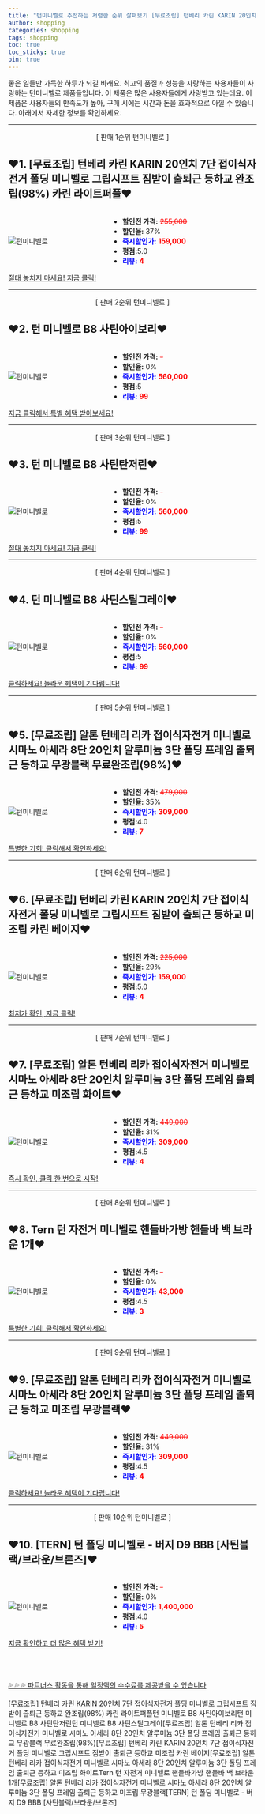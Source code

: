 ```yaml
---
title: "턴미니벨로 추천하는 저렴한 순위 살펴보기 [무료조립] 턴베리 카린 KARIN 20인치"
author: shopping
categories: shopping
tags: shopping
toc: true
toc_sticky: true
pin: true
---
```

좋은 일들만 가득한 하루가 되길 바래요. 최고의 품질과 성능을 자랑하는 사용자들이 사랑하는 턴미니벨로 제품들입니다. 이 제품은 많은 사용자들에게 사랑받고 있는데요. 이 제품은 사용자들의 만족도가 높아, 구매 시에는 시간과 돈을 효과적으로 아낄 수 있습니다. 아래에서 자세한 정보를 확인하세요.

---
<p class="toplist" style="margin: 0 auto; display: block; width: fit-content;">[ 판매 1순위 턴미니벨로 ]</p>

<h2><strong>❤️1. [무료조립] 턴베리 카린 KARIN 20인치 7단 접이식자전거 폴딩 미니벨로 그립시프트 짐받이 출퇴근 등하교 완조립(98%) 카린 라이트퍼플❤️</strong></h2>

<div style="display: flex; align-items: center;">
    <div style="flex: 0.4;">
        <img src="https://thumbnail7.coupangcdn.com/thumbnails/remote/230x230ex/image/vendor_inventory/cc06/c0d2485117394281fa8f2597cf0fc2dbdadc37cdbec1a5568f471301787f.jpg" alt="턴미니벨로" style="max-width: 100%;">
    </div>
    <div style="flex: 0.6; margin-left: 10px;">
        <ul>
            <li><strong>할인전 가격:</strong> <del style="color: red;">255,000</del></li>
            <li><strong>할인율:</strong> 37%</li>
            <li><span style='color:blue'><strong>즉시할인가:</strong></span> <span style='color:red'><strong>159,000</strong></span></li>
            <li><strong>평점:</strong>5.0</li>
            <li><span style='color:blue'><strong>리뷰:</strong></span> <span style='color:red'><strong>4</strong></span></li>
        </ul>
    </div>
</div>
<div class="center">
    <a href="https://selin100587001.github.io?lptag=AF9450613&subid=githubio&pageKey=7473113625&traceid=V0-153&itemId=19503856487&vendorItemId=87306190775" class="myButton">
        절대 놓치지 마세요! 지금 클릭!
    </a>
</div>


---
<p class="toplist" style="margin: 0 auto; display: block; width: fit-content;">[ 판매 2순위 턴미니벨로 ]</p>

<h2><strong>❤️2. 턴 미니벨로 B8 사틴아이보리❤️</strong></h2>

<div style="display: flex; align-items: center;">
    <div style="flex: 0.4;">
        <img src="https://thumbnail10.coupangcdn.com/thumbnails/remote/230x230ex/image/vendor_inventory/416e/7500cbd021a9519d6454b2a62f7bc4747643596f0ff8d3dfdc5d9bc9684c.jpg" alt="턴미니벨로" style="max-width: 100%;">
    </div>
    <div style="flex: 0.6; margin-left: 10px;">
        <ul>
            <li><strong>할인전 가격:</strong> <del style="color: red;">-</del></li>
            <li><strong>할인율:</strong> 0%</li>
            <li><span style='color:blue'><strong>즉시할인가:</strong></span> <span style='color:red'><strong>560,000</strong></span></li>
            <li><strong>평점:</strong>5</li>
            <li><span style='color:blue'><strong>리뷰:</strong></span> <span style='color:red'><strong>99</strong></span></li>
        </ul>
    </div>
</div>
<div class="center">
    <a href="https://selin100587001.github.io?lptag=AF9450613&subid=githubio&pageKey=8176282507&traceid=V0-153&itemId=23365571421&vendorItemId=90395896658" class="myButton">
        지금 클릭해서 특별 혜택 받아보세요!
    </a>
</div>


---
<p class="toplist" style="margin: 0 auto; display: block; width: fit-content;">[ 판매 3순위 턴미니벨로 ]</p>

<h2><strong>❤️3. 턴 미니벨로 B8 사틴탄저린❤️</strong></h2>

<div style="display: flex; align-items: center;">
    <div style="flex: 0.4;">
        <img src="https://thumbnail8.coupangcdn.com/thumbnails/remote/230x230ex/image/vendor_inventory/9d9d/38f92dadb21f0121e39e4f049c98fa779432d0f35853eaf7925facb4f306.jpg" alt="턴미니벨로" style="max-width: 100%;">
    </div>
    <div style="flex: 0.6; margin-left: 10px;">
        <ul>
            <li><strong>할인전 가격:</strong> <del style="color: red;">-</del></li>
            <li><strong>할인율:</strong> 0%</li>
            <li><span style='color:blue'><strong>즉시할인가:</strong></span> <span style='color:red'><strong>560,000</strong></span></li>
            <li><strong>평점:</strong>5</li>
            <li><span style='color:blue'><strong>리뷰:</strong></span> <span style='color:red'><strong>99</strong></span></li>
        </ul>
    </div>
</div>
<div class="center">
    <a href="https://selin100587001.github.io?lptag=AF9450613&subid=githubio&pageKey=8176282507&traceid=V0-153&itemId=23365571426&vendorItemId=90395896671" class="myButton">
        절대 놓치지 마세요! 지금 클릭!
    </a>
</div>


---
<p class="toplist" style="margin: 0 auto; display: block; width: fit-content;">[ 판매 4순위 턴미니벨로 ]</p>

<h2><strong>❤️4. 턴 미니벨로 B8 사틴스틸그레이❤️</strong></h2>

<div style="display: flex; align-items: center;">
    <div style="flex: 0.4;">
        <img src="https://thumbnail8.coupangcdn.com/thumbnails/remote/230x230ex/image/vendor_inventory/18e4/25f8b70201d8d998189248822ccbe9bb35ebeacfd0f5cd0e24b310caaec1.jpg" alt="턴미니벨로" style="max-width: 100%;">
    </div>
    <div style="flex: 0.6; margin-left: 10px;">
        <ul>
            <li><strong>할인전 가격:</strong> <del style="color: red;">-</del></li>
            <li><strong>할인율:</strong> 0%</li>
            <li><span style='color:blue'><strong>즉시할인가:</strong></span> <span style='color:red'><strong>560,000</strong></span></li>
            <li><strong>평점:</strong>5</li>
            <li><span style='color:blue'><strong>리뷰:</strong></span> <span style='color:red'><strong>99</strong></span></li>
        </ul>
    </div>
</div>
<div class="center">
    <a href="https://selin100587001.github.io?lptag=AF9450613&subid=githubio&pageKey=8176282507&traceid=V0-153&itemId=23365571425&vendorItemId=90395896667" class="myButton">
        클릭하세요! 놀라운 혜택이 기다립니다!
    </a>
</div>


---
<p class="toplist" style="margin: 0 auto; display: block; width: fit-content;">[ 판매 5순위 턴미니벨로 ]</p>

<h2><strong>❤️5. [무료조립] 알톤 턴베리 리카 접이식자전거 미니벨로 시마노 아세라 8단 20인치 알루미늄 3단 폴딩 프레임 출퇴근 등하교 무광블랙 무료완조립(98%)❤️</strong></h2>

<div style="display: flex; align-items: center;">
    <div style="flex: 0.4;">
        <img src="https://thumbnail7.coupangcdn.com/thumbnails/remote/230x230ex/image/vendor_inventory/ad8a/761124afbf30891ee41efa0960d38c1782beaaaef43e859155421e58f487.jpg" alt="턴미니벨로" style="max-width: 100%;">
    </div>
    <div style="flex: 0.6; margin-left: 10px;">
        <ul>
            <li><strong>할인전 가격:</strong> <del style="color: red;">479,000</del></li>
            <li><strong>할인율:</strong> 35%</li>
            <li><span style='color:blue'><strong>즉시할인가:</strong></span> <span style='color:red'><strong>309,000</strong></span></li>
            <li><strong>평점:</strong>4.0</li>
            <li><span style='color:blue'><strong>리뷰:</strong></span> <span style='color:red'><strong>7</strong></span></li>
        </ul>
    </div>
</div>
<div class="center">
    <a href="https://selin100587001.github.io?lptag=AF9450613&subid=githubio&pageKey=7375178912&traceid=V0-153&itemId=19034167882&vendorItemId=77308256588" class="myButton">
        특별한 기회! 클릭해서 확인하세요!
    </a>
</div>


---
<p class="toplist" style="margin: 0 auto; display: block; width: fit-content;">[ 판매 6순위 턴미니벨로 ]</p>

<h2><strong>❤️6. [무료조립] 턴베리 카린 KARIN 20인치 7단 접이식자전거 폴딩 미니벨로 그립시프트 짐받이 출퇴근 등하교 미조립 카린 베이지❤️</strong></h2>

<div style="display: flex; align-items: center;">
    <div style="flex: 0.4;">
        <img src="https://thumbnail8.coupangcdn.com/thumbnails/remote/230x230ex/image/vendor_inventory/c1b9/c8de1d75ed9de75c38738216ad431dd4a834030ee0c321038d9c14056459.jpg" alt="턴미니벨로" style="max-width: 100%;">
    </div>
    <div style="flex: 0.6; margin-left: 10px;">
        <ul>
            <li><strong>할인전 가격:</strong> <del style="color: red;">225,000</del></li>
            <li><strong>할인율:</strong> 29%</li>
            <li><span style='color:blue'><strong>즉시할인가:</strong></span> <span style='color:red'><strong>159,000</strong></span></li>
            <li><strong>평점:</strong>5.0</li>
            <li><span style='color:blue'><strong>리뷰:</strong></span> <span style='color:red'><strong>4</strong></span></li>
        </ul>
    </div>
</div>
<div class="center">
    <a href="https://selin100587001.github.io?lptag=AF9450613&subid=githubio&pageKey=7473113625&traceid=V0-153&itemId=19503856479&vendorItemId=87306190815" class="myButton">
        최저가 확인, 지금 클릭!
    </a>
</div>


---
<p class="toplist" style="margin: 0 auto; display: block; width: fit-content;">[ 판매 7순위 턴미니벨로 ]</p>

<h2><strong>❤️7. [무료조립] 알톤 턴베리 리카 접이식자전거 미니벨로 시마노 아세라 8단 20인치 알루미늄 3단 폴딩 프레임 출퇴근 등하교 미조립 화이트❤️</strong></h2>

<div style="display: flex; align-items: center;">
    <div style="flex: 0.4;">
        <img src="https://thumbnail8.coupangcdn.com/thumbnails/remote/230x230ex/image/vendor_inventory/29f2/55eb3a9a48c20619f8eb5d7211de554f2c789e4933bc2bcc33671114e233.jpg" alt="턴미니벨로" style="max-width: 100%;">
    </div>
    <div style="flex: 0.6; margin-left: 10px;">
        <ul>
            <li><strong>할인전 가격:</strong> <del style="color: red;">449,000</del></li>
            <li><strong>할인율:</strong> 31%</li>
            <li><span style='color:blue'><strong>즉시할인가:</strong></span> <span style='color:red'><strong>309,000</strong></span></li>
            <li><strong>평점:</strong>4.5</li>
            <li><span style='color:blue'><strong>리뷰:</strong></span> <span style='color:red'><strong>4</strong></span></li>
        </ul>
    </div>
</div>
<div class="center">
    <a href="https://selin100587001.github.io?lptag=AF9450613&subid=githubio&pageKey=5816398317&traceid=V0-153&itemId=10025302752&vendorItemId=77308256548" class="myButton">
        즉시 확인, 클릭 한 번으로 시작!
    </a>
</div>


---
<p class="toplist" style="margin: 0 auto; display: block; width: fit-content;">[ 판매 8순위 턴미니벨로 ]</p>

<h2><strong>❤️8. Tern 턴 자전거 미니벨로 핸들바가방 핸들바 백 브라운 1개❤️</strong></h2>

<div style="display: flex; align-items: center;">
    <div style="flex: 0.4;">
        <img src="https://thumbnail8.coupangcdn.com/thumbnails/remote/230x230ex/image/vendor_inventory/592c/3269a465e801690a55c34202c273a5c3184a05c4a097c05951943fc7fbc0.jpg" alt="턴미니벨로" style="max-width: 100%;">
    </div>
    <div style="flex: 0.6; margin-left: 10px;">
        <ul>
            <li><strong>할인전 가격:</strong> <del style="color: red;">-</del></li>
            <li><strong>할인율:</strong> 0%</li>
            <li><span style='color:blue'><strong>즉시할인가:</strong></span> <span style='color:red'><strong>43,000</strong></span></li>
            <li><strong>평점:</strong>4.5</li>
            <li><span style='color:blue'><strong>리뷰:</strong></span> <span style='color:red'><strong>3</strong></span></li>
        </ul>
    </div>
</div>
<div class="center">
    <a href="https://selin100587001.github.io?lptag=AF9450613&subid=githubio&pageKey=7685276874&traceid=V0-153&itemId=20536525030&vendorItemId=87613232826" class="myButton">
        특별한 기회! 클릭해서 확인하세요!
    </a>
</div>


---
<p class="toplist" style="margin: 0 auto; display: block; width: fit-content;">[ 판매 9순위 턴미니벨로 ]</p>

<h2><strong>❤️9. [무료조립] 알톤 턴베리 리카 접이식자전거 미니벨로 시마노 아세라 8단 20인치 알루미늄 3단 폴딩 프레임 출퇴근 등하교 미조립 무광블랙❤️</strong></h2>

<div style="display: flex; align-items: center;">
    <div style="flex: 0.4;">
        <img src="https://thumbnail7.coupangcdn.com/thumbnails/remote/230x230ex/image/vendor_inventory/ad8a/761124afbf30891ee41efa0960d38c1782beaaaef43e859155421e58f487.jpg" alt="턴미니벨로" style="max-width: 100%;">
    </div>
    <div style="flex: 0.6; margin-left: 10px;">
        <ul>
            <li><strong>할인전 가격:</strong> <del style="color: red;">449,000</del></li>
            <li><strong>할인율:</strong> 31%</li>
            <li><span style='color:blue'><strong>즉시할인가:</strong></span> <span style='color:red'><strong>309,000</strong></span></li>
            <li><strong>평점:</strong>4.5</li>
            <li><span style='color:blue'><strong>리뷰:</strong></span> <span style='color:red'><strong>4</strong></span></li>
        </ul>
    </div>
</div>
<div class="center">
    <a href="https://selin100587001.github.io?lptag=AF9450613&subid=githubio&pageKey=5816398317&traceid=V0-153&itemId=10025302758&vendorItemId=77308256568" class="myButton">
        클릭하세요! 놀라운 혜택이 기다립니다!
    </a>
</div>


---
<p class="toplist" style="margin: 0 auto; display: block; width: fit-content;">[ 판매 10순위 턴미니벨로 ]</p>

<h2><strong>❤️10. [TERN] 턴 폴딩 미니벨로 - 버지 D9 BBB [사틴블랙/브라운/브론즈]❤️</strong></h2>

<div style="display: flex; align-items: center;">
    <div style="flex: 0.4;">
        <img src="https://thumbnail10.coupangcdn.com/thumbnails/remote/230x230ex/image/vendor_inventory/ec78/45f28373eda5628b4969dbd8b5ebeeb3c41ebf9aa316738db68c4eedd28e.jpg" alt="턴미니벨로" style="max-width: 100%;">
    </div>
    <div style="flex: 0.6; margin-left: 10px;">
        <ul>
            <li><strong>할인전 가격:</strong> <del style="color: red;">-</del></li>
            <li><strong>할인율:</strong> 0%</li>
            <li><span style='color:blue'><strong>즉시할인가:</strong></span> <span style='color:red'><strong>1,400,000</strong></span></li>
            <li><strong>평점:</strong>4.0</li>
            <li><span style='color:blue'><strong>리뷰:</strong></span> <span style='color:red'><strong>5</strong></span></li>
        </ul>
    </div>
</div>
<div class="center">
    <a href="https://selin100587001.github.io?lptag=AF9450613&subid=githubio&pageKey=5391483641&traceid=V0-153&itemId=8042700775&vendorItemId=75331313407" class="myButton">
        지금 확인하고 더 많은 혜택 받기!
    </a>
</div>

<br><br><br>[💦 💦 💦 파트너스 활동을 통해 일정액의 수수료를 제공받을 수 있습니다](https://link.coupang.com/a/bcpT2c)<br><br>[무료조립] 턴베리 카린 KARIN 20인치 7단 접이식자전거 폴딩 미니벨로 그립시프트 짐받이 출퇴근 등하교 완조립(98%) 카린 라이트퍼플턴 미니벨로 B8 사틴아이보리턴 미니벨로 B8 사틴탄저린턴 미니벨로 B8 사틴스틸그레이[무료조립] 알톤 턴베리 리카 접이식자전거 미니벨로 시마노 아세라 8단 20인치 알루미늄 3단 폴딩 프레임 출퇴근 등하교 무광블랙 무료완조립(98%)[무료조립] 턴베리 카린 KARIN 20인치 7단 접이식자전거 폴딩 미니벨로 그립시프트 짐받이 출퇴근 등하교 미조립 카린 베이지[무료조립] 알톤 턴베리 리카 접이식자전거 미니벨로 시마노 아세라 8단 20인치 알루미늄 3단 폴딩 프레임 출퇴근 등하교 미조립 화이트Tern 턴 자전거 미니벨로 핸들바가방 핸들바 백 브라운 1개[무료조립] 알톤 턴베리 리카 접이식자전거 미니벨로 시마노 아세라 8단 20인치 알루미늄 3단 폴딩 프레임 출퇴근 등하교 미조립 무광블랙[TERN] 턴 폴딩 미니벨로 - 버지 D9 BBB [사틴블랙/브라운/브론즈]